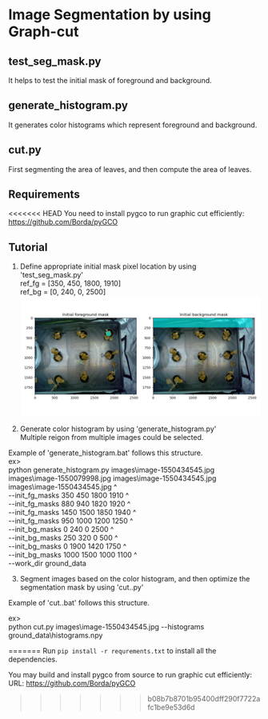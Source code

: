 # Image Segmentation by using Graph-cut

## test_seg_mask.py
It helps to test the initial mask of foreground and background.

## generate_histogram.py
It generates color histograms which represent foreground and background.

## cut&#46;py  
First segmenting the area of leaves, 
and then compute the area of leaves.

## Requirements
<<<<<<< HEAD
You need to install pygco to run graphic cut efficiently:
https://github.com/Borda/pyGCO

## Tutorial

1. Define appropriate initial mask pixel location by using 'test_seg_mask.py'  
ref_fg = [350, 450, 1800, 1910]  
ref_bg = [0, 240, 0, 2500]  
![alt text](demo\initial_mask.png)

2. Generate color histogram by using 'generate_histogram.py'  
Multiple reigon from multiple images could be selected.  
  
Example of 'generate_histogram.bat' follows this structure.  
ex>  
python generate_histogram.py images\image-1550434545.jpg images\image-1550079998.jpg images\image-1550434545.jpg images\image-1550434545.jpg ^  
--init_fg_masks 350 450 1800 1910 ^  
--init_fg_masks 880 940 1820 1920 ^  
--init_fg_masks 1450 1500 1850 1940 ^  
--init_fg_masks 950 1000 1200 1250 ^  
--init_bg_masks 0 240 0 2500 ^  
--init_bg_masks 250 320 0 500 ^  
--init_bg_masks 0 1900 1420 1750 ^  
--init_bg_masks 1000 1500 1000 1100 ^  
--work_dir ground_data  


3. Segment images based on the color histogram, and then optimize the segmentation mask by using 'cut&#46;.py'
  
Example of 'cut&#46;.bat' follows this structure.  
  
  ex>    
  python cut&#46;py images\image-1550434545.jpg --histograms ground_data\histograms.npy

=======
Run `pip install -r requrements.txt` to install all the dependencies.

You may build and install pygco from source to run graphic cut efficiently:
URL: https://github.com/Borda/pyGCO
>>>>>>> b08b7b8701b95400dff290f7722afc1be9e53d6d
